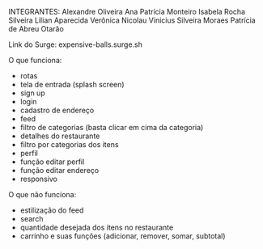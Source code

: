 INTEGRANTES:
Alexandre Oliveira
Ana Patrícia Monteiro
Isabela Rocha Silveira
Lilian Aparecida Verônica Nicolau
Vinicius Silveira Moraes
Patrícia de Abreu Otarão

Link do Surge:
expensive-balls.surge.sh

O que funciona:

- rotas
- tela de entrada (splash screen)
- sign up
- login
- cadastro de endereço
- feed
- filtro de categorias (basta clicar em cima da categoria)
- detalhes do restaurante
- filtro por categorias dos itens
- perfil
- função editar perfil
- função editar endereço
- responsivo

O que não funciona:

- estilização do feed
- search
- quantidade desejada dos itens no restaurante
- carrinho e suas funções (adicionar, remover, somar, subtotal)
